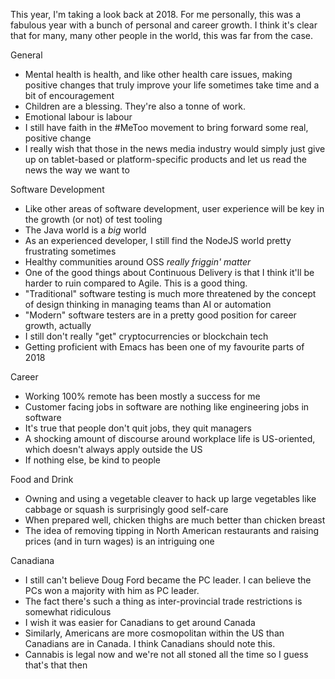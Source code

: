 This year, I'm taking a look back at 2018. For me personally, this was a fabulous year with a bunch of personal and career growth. I think it's clear that for many, many other people in the world, this was far from the case. 

General
- Mental health is health, and like other health care issues, making positive changes that truly improve your life sometimes take time and a bit of encouragement
- Children are a blessing. They're also a tonne of work.
- Emotional labour is labour
- I still have faith in the #MeToo movement to bring forward some real, positive change
- I really wish that those in the news media industry would simply just give up on tablet-based or platform-specific products and let us read the news the way we want to

Software Development
- Like other areas of software development, user experience will be key in the growth (or not) of test tooling
- The Java world is a *big* world
- As an experienced developer, I still find the NodeJS world pretty frustrating sometimes
- Healthy communities around OSS *really friggin' matter*
- One of the good things about Continuous Delivery is that I think it'll be harder to ruin compared to Agile. This is a good thing.
- "Traditional" software testing is much more threatened by the concept of design thinking in managing teams than AI or automation
- "Modern" software testers are in a pretty good position for career growth, actually
- I still don't really "get" cryptocurrencies or blockchain tech
- Getting proficient with Emacs has been one of my favourite parts of 2018

Career
- Working 100% remote has been mostly a success for me
- Customer facing jobs in software are nothing like engineering jobs in software
- It's true that people don't quit jobs, they quit managers
- A shocking amount of discourse around workplace life is US-oriented, which doesn't always apply outside the US
- If nothing else, be kind to people

Food and Drink
- Owning and using a vegetable cleaver to hack up large vegetables like cabbage or squash is surprisingly good self-care
- When prepared well, chicken thighs are much better than chicken breast
- The idea of removing tipping in North American restaurants and raising prices (and in turn wages) is an intriguing one

Canadiana
- I still can't believe Doug Ford became the PC leader. I can believe the PCs won a majority with him as PC leader.
- The fact there's such a thing as inter-provincial trade restrictions is somewhat ridiculous
- I wish it was easier for Canadians to get around Canada
- Similarly, Americans are more cosmopolitan within the US than Canadians are in Canada. I think Canadians should note this.
- Cannabis is legal now and we're not all stoned all the time so I guess that's that then